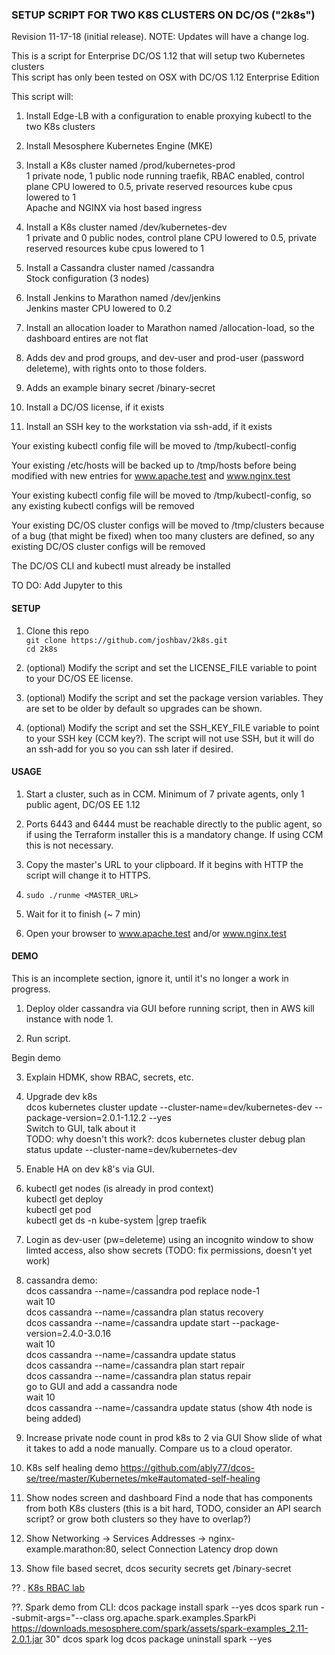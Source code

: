 ### SETUP SCRIPT FOR TWO K8S CLUSTERS ON DC/OS ("2k8s") 
Revision 11-17-18 (initial release). NOTE: Updates will have a change log.

This is a script for Enterprise DC/OS 1.12 that will setup two Kubernetes clusters  
This script has only been tested on OSX with DC/OS 1.12 Enterprise Edition  

This script will:

1. Install Edge-LB with a configuration to enable proxying kubectl to the two K8s clusters

2. Install Mesosphere Kubernetes Engine (MKE)

3. Install a K8s cluster named /prod/kubernetes-prod  
   1 private node, 1 public node running traefik, RBAC enabled, control plane CPU lowered to 0.5, private reserved resources kube cpus lowered to 1  
   Apache and NGINX via host based ingress   

4. Install a K8s cluster named /dev/kubernetes-dev   
   1 private and 0 public nodes, control plane CPU lowered to 0.5, private reserved resources kube cpus lowered to 1  
5. Install a Cassandra cluster named /cassandra  
   Stock configuration (3 nodes)  

6. Install Jenkins to Marathon named /dev/jenkins  
   Jenkins master CPU lowered to 0.2  

7. Install an allocation loader to Marathon named /allocation-load, so the dashboard entires are not flat

8. Adds dev and prod groups, and dev-user and prod-user (password deleteme), with rights onto to those folders.

9. Adds an example binary secret /binary-secret

10. Install a DC/OS license, if it exists

11. Install an SSH key to the workstation via ssh-add, if it exists

Your existing kubectl config file will be moved to /tmp/kubectl-config

Your existing /etc/hosts will be backed up to /tmp/hosts before being modified with new entries for www.apache.test and www.nginx.test

Your existing kubectl config file will be moved to /tmp/kubectl-config, so any existing kubectl configs will be removed

Your existing DC/OS cluster configs will be moved to /tmp/clusters because of a bug (that might be fixed) when too many clusters are defined, so any existing DC/OS cluster configs will be removed

The DC/OS CLI and kubectl must already be installed

TO DO: Add Jupyter to this

#### SETUP

1. Clone this repo  
   `git clone https://github.com/joshbav/2k8s.git`  
   `cd 2k8s`

2. (optional) Modify the script and set the LICENSE_FILE variable to point to your DC/OS EE license.

3. (optional) Modify the script and set the package version variables. They are set to be older by default so upgrades can be shown.

4. (optional) Modify the script and set the SSH_KEY_FILE variable to point to your SSH key (CCM key?). The script will not use SSH, but it will do an ssh-add for you so you can ssh later if desired. 

#### USAGE

1. Start a cluster, such as in CCM. Minimum of 7 private agents, only 1 public agent, DC/OS EE 1.12  

2. Ports 6443 and 6444 must be reachable directly to the public agent, so if using the Terraform installer this is a mandatory change. If using CCM this is not necessary.  

3. Copy the master's URL to your clipboard. If it begins with HTTP the script will change it to HTTPS.

4. `sudo ./runme <MASTER_URL>`

5. Wait for it to finish (~ 7 min)

6. Open your browser to www.apache.test and/or www.nginx.test

#### DEMO

This is an incomplete section, ignore it, until it's no longer a work in progress. 

1. Deploy older cassandra via GUI before running script, then in AWS kill instance with node 1.

2. Run script. 

Begin demo

3. Explain HDMK, show RBAC, secrets, etc.

4. Upgrade dev k8s  
   dcos kubernetes cluster update --cluster-name=dev/kubernetes-dev --package-version=2.0.1-1.12.2 --yes  
   Switch to GUI, talk about it  
   TODO: why doesn't this work?: dcos kubernetes cluster debug plan status update --cluster-name=dev/kubernetes-dev

4. Enable HA on dev k8's via GUI.

6. kubectl get nodes  (is already in prod context)  
   kubectl get deploy  
   kubectl get pod  
   kubectl get ds -n kube-system |grep traefik  

7. Login as dev-user (pw=deleteme) using an incognito window to show limted access, 
   also show secrets (TODO: fix permissions, doesn't yet work)

8. cassandra demo:  
   dcos cassandra --name=/cassandra pod replace node-1  
   wait 10  
   dcos cassandra --name=/cassandra plan status recovery  
   dcos cassandra --name=/cassandra update start --package-version=2.4.0-3.0.16  
   wait 10  
   dcos cassandra --name=/cassandra update status  
   dcos cassandra --name=/cassandra plan start repair  
   dcos cassandra --name=/cassandra plan status repair  
   go to GUI and add a cassandra node  
   wait 10  
   dcos cassandra --name=/cassandra update status (show 4th node is being added) 

10. Increase private node count in prod k8s to 2 via GUI
    Show slide of what it takes to add a node manually. Compare us to a cloud operator.
    
11. K8s self healing demo https://github.com/ably77/dcos-se/tree/master/Kubernetes/mke#automated-self-healing  

12. Show nodes screen and dashboard
    Find a node that has components from both K8s clusters (this is a bit hard, TODO, consider an API search script? or grow both clusters so they have to overlap?)

13. Show Networking -> Services Addresses -> nginx-example.marathon:80, select Connection Latency drop down

14. Show file based secret, dcos security secrets get /binary-secret

?? . [K8s RBAC lab](https://github.com/joshbav/2k8s/blob/master/k8s-rbac.md)

??. Spark demo from CLI:
    dcos package install spark --yes
    dcos spark run --submit-args="--class org.apache.spark.examples.SparkPi https://downloads.mesosphere.com/spark/assets/spark-examples_2.11-2.0.1.jar 30"
    dcos spark log <job ID>
    dcos package uninstall spark --yes

